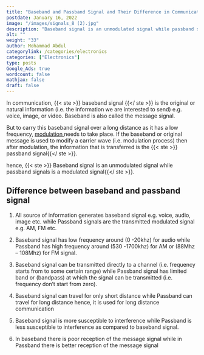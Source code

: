 ```yaml
---
title: "Baseband and Passband Signal and Their Difference in Communication"
postdate: January 16, 2022
image: "/images/signals_8 (2).jpg"
description: "Baseband signal is an unmodulated signal while passband signals is a modulated signal"
alt: ""
weight: "33"
author: Mohammad Abdul
categorylink: /categories/electronics
categories: ["Electronics"]
type: posts
Google_Ads: true
wordcount: false
mathjax: false
draft: false
---
```


In communication, {{< ste >}} baseband signal {{</ ste >}} is the original or natural information (i.e. the information we are interested to send) e.g. voice, image, or video. Baseband is also called the message signal.

But to carry this baseband signal over a long distance as it has a low frequency, <a href="/electronics/what-is-modulation-in-communication-its-types-and-why-we-modulate/" class="links-to-article" > modulation </a> needs to take place. If the baseband or original message is used to modify a carrier wave (i.e. modulation process) then after modulation, the information that is transferred is the {{< ste >}} passband signal{{</ ste >}}.

hence, {{< ste >}} Baseband signal is an unmodulated signal while passband signals is a modulated signal{{</ ste >}}.

## Difference between baseband and passband signal

1. All source of information generates baseband signal e.g. voice, audio, image etc. while Passband signals are the transmitted modulated signal e.g. AM, FM etc.

2. Baseband signal has low frequency around (0 -20khz) for audio while Passband has high frequency around (530 -1700khz) for AM or (88Mhz – 108Mhz) for FM signal.

3. Baseband signal can be transmitted directly to a channel (i.e. frequency starts from to some certain range) while Passband signal has limited band or (bandpass) at which the signal can be transmitted (i.e. frequency don’t start from zero).

4. Baseband signal can travel for only short distance while Passband can travel for long distance hence, it is used for long distance communication

5. Baseband signal is more susceptible to interference while Passband is less susceptible to interference as compared to baseband signal.

6. In baseband there is poor reception of the message signal while in Passband there is better reception of the message signal
